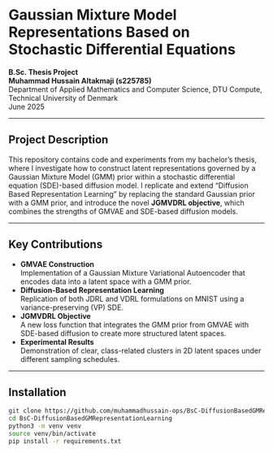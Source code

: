 # Gaussian Mixture Model Representations Based on Stochastic Differential Equations

**B.Sc. Thesis Project**  
**Muhammad Hussain Altakmaji (s225785)**  
Department of Applied Mathematics and Computer Science, DTU Compute, Technical University of Denmark  
June 2025

---

## Project Description

This repository contains code and experiments from my bachelor’s thesis, where I investigate how to construct latent representations governed by a Gaussian Mixture Model (GMM) prior within a stochastic differential equation (SDE)-based diffusion model. I replicate and extend “Diffusion Based Representation Learning” by replacing the standard Gaussian prior with a GMM prior, and introduce the novel **JGMVDRL objective**, which combines the strengths of GMVAE and SDE-based diffusion models.

---

## Key Contributions

- **GMVAE Construction**  
  Implementation of a Gaussian Mixture Variational Autoencoder that encodes data into a latent space with a GMM prior.  
- **Diffusion-Based Representation Learning**  
  Replication of both JDRL and VDRL formulations on MNIST using a variance-preserving (VP) SDE.  
- **JGMVDRL Objective**  
  A new loss function that integrates the GMM prior from GMVAE with SDE-based diffusion to create more structured latent spaces.  
- **Experimental Results**  
  Demonstration of clear, class-related clusters in 2D latent spaces under different sampling schedules.

---

## Installation

```bash
git clone https://github.com/muhammadhussain-ops/BsC-DiffusionBasedGMRepresentationLearning.git
cd BsC-DiffusionBasedGMRepresentationLearning
python3 -m venv venv
source venv/bin/activate
pip install -r requirements.txt

